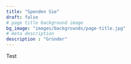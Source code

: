 ```yaml
---
title: "Spenden Sie"
draft: false
# page title background image
bg_image: "images/backgrounds/page-title.jpg"
# meta description
description : "Gründer"
---
```


Test

